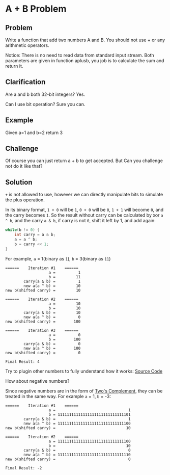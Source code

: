 A + B Problem
===

Problem
-------

Write a function that add two numbers A and B. You should not use + or any arithmetic operators.

Notice: There is no need to read data from standard input stream. Both parameters are given in function aplusb, you job is to calculate the sum and return it.


Clarification
-------------

Are a and b both 32-bit integers?
Yes.

Can I use bit operation?
Sure you can.

Example
-------

Given a=1 and b=2 return 3

Challenge
---------

Of course you can just return a + b to get accepted. But Can you challenge not do it like that?

Solution
--------

``+`` is not allowed to use, however we can directly manipulate bits to simulate the plus operation. 

In its binary format, ``1 + 0`` will be ``1``, ``0 + 0`` will be ``0``, ``1 + 1`` will become ``0``, and the carry becomes ``1``. So the result without carry can be calculated by xor ``a ^ b``, and the carry ``a & b``, if carry is not ``0``, shift it left by 1, and add again:
 
```java
while(b != 0) {
    int carry = a & b;
    a = a ^ b;
    b = carry << 1;
}
```

For example, ``a`` = 1(binary as ``1``), ``b`` = 3(binary as ``11``)

```
======    Iteration #1    ======
                   a =          1
                   b =         11
        carry(a & b) =          1
        new a(a ^ b) =         10
new b(shifted carry) =         10

======    Iteration #2    ======
                   a =         10
                   b =         10
        carry(a & b) =         10
        new a(a ^ b) =          0
new b(shifted carry) =        100

======    Iteration #3    ======
                   a =          0
                   b =        100
        carry(a & b) =          0
        new a(a ^ b) =        100
new b(shifted carry) =          0

Final Result: 4
```

Try to plugin other numbers to fully understand how it works: [Source Code](https://github.com/hackingnote/coding-interview-solutions/tree/master/src/test/java/a-b-problem/StepByStep.java)

How about negative numbers?

Since negative numbers are in the form of [Two's Complement](https://en.wikipedia.org/wiki/Two%27s_complement), they can be treated in the same way. For example ``a`` = 1, ``b`` = -3:

```
======    Iteration #1    ======
                   a =                                1
                   b = 11111111111111111111111111111101
        carry(a & b) =                                1
        new a(a ^ b) = 11111111111111111111111111111100
new b(shifted carry) =                               10

======    Iteration #2    ======
                   a = 11111111111111111111111111111100
                   b =                               10
        carry(a & b) =                                0
        new a(a ^ b) = 11111111111111111111111111111110
new b(shifted carry) =                                0

Final Result: -2
```